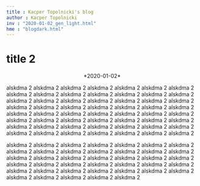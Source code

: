 ```yaml
---
title : Kacper Topolnicki's blog
author : Kacper Topolnicki
inv : "2020-01-02_gen_light.html"
hme : "blogdark.html"
---
```



# title 2
<center>
*2020-01-02*
</center>

alskdma 2 alskdma 2
alskdma 2 alskdma 2
alskdma 2 alskdma 2
alskdma 2 alskdma 2
alskdma 2 alskdma 2
alskdma 2 alskdma 2
alskdma 2 alskdma 2
alskdma 2 alskdma 2
alskdma 2 alskdma 2
alskdma 2 alskdma 2
alskdma 2 alskdma 2
alskdma 2 alskdma 2
alskdma 2 alskdma 2
alskdma 2 alskdma 2
alskdma 2 alskdma 2
alskdma 2 alskdma 2
alskdma 2 alskdma 2
alskdma 2 alskdma 2
alskdma 2 alskdma 2
alskdma 2 alskdma 2
alskdma 2 alskdma 2
alskdma 2 alskdma 2
alskdma 2 alskdma 2
alskdma 2 alskdma 2
alskdma 2 alskdma 2
alskdma 2 alskdma 2
alskdma 2 alskdma 2
alskdma 2 alskdma 2

alskdma 2 alskdma 2
alskdma 2 alskdma 2
alskdma 2 alskdma 2
alskdma 2 alskdma 2
alskdma 2 alskdma 2
alskdma 2 alskdma 2
alskdma 2 alskdma 2
alskdma 2 alskdma 2
alskdma 2 alskdma 2
alskdma 2 alskdma 2
alskdma 2 alskdma 2
alskdma 2 alskdma 2
alskdma 2 alskdma 2
alskdma 2 alskdma 2
alskdma 2 alskdma 2
alskdma 2 alskdma 2
alskdma 2 alskdma 2
alskdma 2 alskdma 2
alskdma 2 alskdma 2
alskdma 2 alskdma 2

<!--BEGIN_HTML
<div>
  <div style="position:relative;padding-top:28.13%;">
	<iframe 
	   style="position:absolute;top:0;left:25%;width:50%;height:100%;" 
	   src="https://www.youtube.com/embed/2BIx2x-Q2fE" 
	   frameborder="0" 
	   allow="accelerometer; autoplay; clipboard-write; encrypted-media; gyroscope; picture-in-picture" 
	   allowfullscreen>
	</iframe>
  </div>
</div>
END_HTML-->


